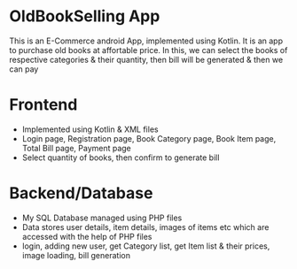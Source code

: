 # OldBookSelling App

This is an E-Commerce android App, implemented using Kotlin. It is an app to purchase old books at affortable price. In this, we can select the books of respective categories & their quantity, then bill will be generated & then we can pay

 
# Frontend

- Implemented using Kotlin & XML files
- Login page, Registration page, Book Category page, Book Item page, Total Bill page, Payment page
- Select quantity of books, then confirm to generate bill
  
  
# Backend/Database

- My SQL Database managed using PHP files
- Data stores user details, item details, images of items etc which are accessed with the help of PHP files
- login, adding new user, get Category list, get Item list & their prices, image loading, bill generation 
 
 


